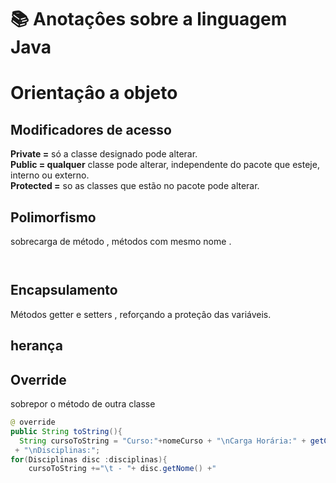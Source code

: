 # :books: Anotaçôes sobre a linguagem Java 

# Orientaçâo a objeto

## Modificadores de acesso

<strong>Private =</strong> só a classe designado pode alterar. <br>
<strong>Public = qualquer</strong> classe pode alterar, independente do pacote que esteje, interno ou externo. <br>
<strong>Protected =</strong> so as classes que estão no pacote pode alterar. 

## Polimorfismo 
sobrecarga de método , métodos com mesmo nome .
```java 



```
## Encapsulamento 
Métodos getter e setters , reforçando a proteçâo das variáveis.


## herança 


## Override 
sobrepor o método de outra classe 

```java 
@ override 
public String toString(){
  String cursoToString = "Curso:"+nomeCurso + "\nCarga Horária:" + getCargaHoraria()
 + "\nDisciplinas:";
for(Disciplinas disc :disciplinas){
    cursoToString +="\t - "+ disc.getNome() +"




```







